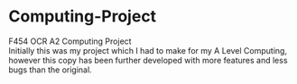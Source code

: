 # Computing-Project

F454 OCR A2 Computing Project </br>
Initially this was my project which I had to make for my A Level Computing, however this copy has been further developed with more features and less bugs than the original. 

